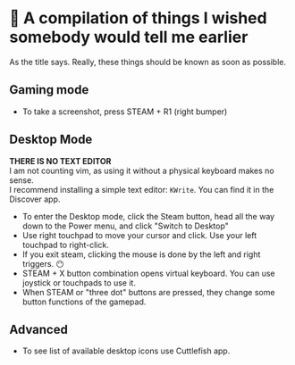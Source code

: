 # 🧙 A compilation of things I wished somebody would tell me earlier
As the title says. Really, these things should be known as soon as possible.

## Gaming mode
- To take a screenshot, press STEAM + R1 (right bumper)

## Desktop Mode
**THERE IS NO TEXT EDITOR**  
I am not counting vim, as using it without a physical keyboard makes no sense.  
I recommend installing a simple text editor: `KWrite`. You can find it in the Discover app.

- To enter the Desktop mode, click the Steam button, head all the way down to the Power menu, and click "Switch to Desktop"
- Use right touchpad to move your cursor and click. Use your left touchpad to right-click.
- If you exit steam, clicking the mouse is done by the left and right triggers. 😶
- STEAM + X button combination opens virtual keyboard. You can use joystick or touchpads to use it.
- When STEAM or "three dot" buttons are pressed, they change some button functions of the gamepad.

## Advanced
- To see list of available desktop icons use Cuttlefish app.